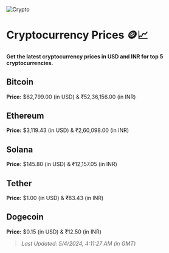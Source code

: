 
![Crypto](https://www.techguide.com.au/wp-content/uploads/2020/11/crypto3.jpeg)

# Cryptocurrency Prices 🪙📈

#### Get the latest cryptocurrency prices in USD and INR for top 5 cryptocurrencies.

## Bitcoin

**Price:** $62,799.00 (in USD) & ₹52,36,156.00 (in INR)

## Ethereum

**Price:** $3,119.43 (in USD) & ₹2,60,098.00 (in INR)

## Solana

**Price:** $145.80 (in USD) & ₹12,157.05 (in INR)

## Tether

**Price:** $1.00 (in USD) & ₹83.43 (in INR)

## Dogecoin

**Price:** $0.15 (in USD) & ₹12.50 (in INR)

> _Last Updated: 5/4/2024, 4:11:27 AM (in GMT)_
